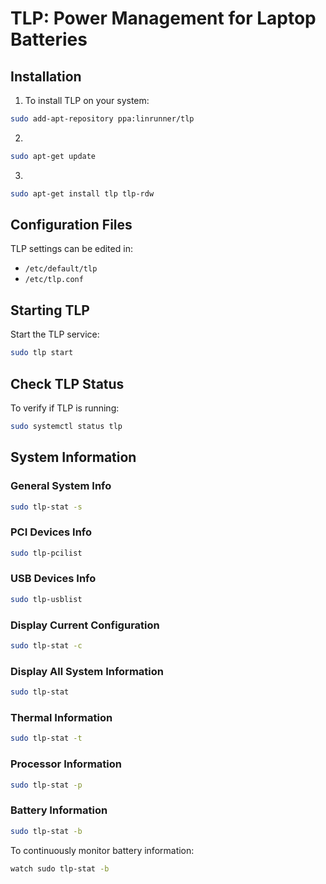 # TLP: Power Management for Laptop Batteries


## Installation

1. To install TLP on your system:
```bash
sudo add-apt-repository ppa:linrunner/tlp
```
2.
```bash
sudo apt-get update
```
3.
```bash
sudo apt-get install tlp tlp-rdw
```

## Configuration Files

TLP settings can be edited in:
- `/etc/default/tlp`
- `/etc/tlp.conf`

## Starting TLP

Start the TLP service:
```bash
sudo tlp start
```

## Check TLP Status

To verify if TLP is running:
```bash
sudo systemctl status tlp
```

## System Information

### General System Info
```bash
sudo tlp-stat -s
```

### PCI Devices Info
```bash
sudo tlp-pcilist
```

### USB Devices Info
```bash
sudo tlp-usblist
```

### Display Current Configuration
```bash
sudo tlp-stat -c
```

### Display All System Information
```bash
sudo tlp-stat
```

### Thermal Information
```bash
sudo tlp-stat -t
```

### Processor Information
```bash
sudo tlp-stat -p
```

### Battery Information
```bash
sudo tlp-stat -b
```

To continuously monitor battery information:
```bash
watch sudo tlp-stat -b
```